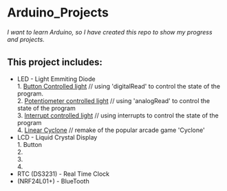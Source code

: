 # Arduino_Projects

###### I want to learn Arduino, so I have created this repo to show my progress and projects.

## This project includes: 
-	LED - Light Emmiting Diode  
		1. [Button Controlled light](https://github.com/DawsonReschke/Arduino_Projects/tree/master/LED%20-%20Light%20Emitting%20Diode/blinking_light_with_button) // using 'digitalRead' to control the state of the program.  
		2. [Potentiometer controlled light](https://github.com/DawsonReschke/Arduino_Projects/tree/master/LED%20-%20Light%20Emitting%20Diode/blinking_light_pot) // using 'analogRead' to control the state of the program  
		3. [Interrupt controlled light](https://github.com/DawsonReschke/Arduino_Projects/tree/master/LED%20-%20Light%20Emitting%20Diode/blinking_light_interrupt) // using interrupts to control the state of the program  
		4. [Linear Cyclone](https://github.com/DawsonReschke/Arduino_Projects/tree/master/LED%20-%20Light%20Emitting%20Diode/Linear%20Cyclone) // remake of the popular arcade game 'Cyclone'  
-	LCD - Liquid Crystal Display  
		1. Button  
		2.  
		3.  
		4.  
-	RTC (DS3231) - Real Time Clock  
-	(NRF24L01+) - BlueTooth  


